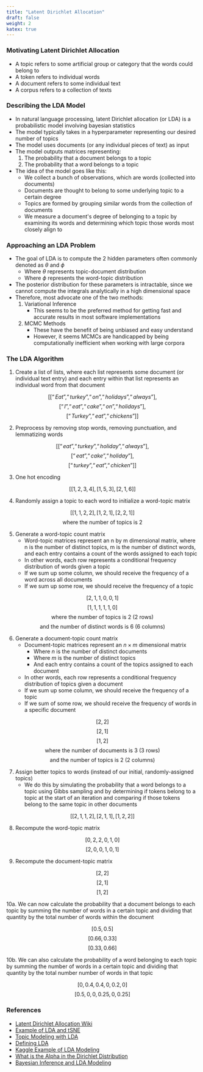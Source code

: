 ```yaml
---
title: "Latent Dirichlet Allocation"
draft: false
weight: 2
katex: true
---
```


### Motivating Latent Dirichlet Allocation
- A topic refers to some artificial group or category that the words could belong to
- A token refers to individual words
- A document refers to some individual text
- A corpus refers to a collection of texts

### Describing the LDA Model
- In natural language processing, latent Dirichlet allocation (or LDA) is a probabilistic model involving bayesian statistics
- The model typically takes in a hyperparameter representing our desired number of topics
- The model uses documents (or any individual pieces of text) as input
- The model outputs matrices representing:
	1. The probability that a document belongs to a topic
	2. The probability that a word belongs to a topic
- The idea of the model goes like this:
	- We collect a bunch of observations, which are words (collected into documents)
	- Documents are thought to belong to some underlying topic to a certain degree
	- Topics are formed by grouping similar words from the collection of documents
	- We measure a document's degree of belonging to a topic by examining its words and determining which topic those words most closely align to

### Approaching an LDA Problem
- The goal of LDA is to compute the 2 hidden parameters often commonly denoted as $\theta$ and $\phi$
	- Where $\theta$ represents topic-document distribution
	- Where $\phi$ represents the word-topic distribution
- The posterior distribution for these parameters is intractable, since we cannot compute the integrals analytically in a high dimensional space
- Therefore, most advocate one of the two methods:
	1. Variational Inference
		- This seems to be the preferred method for getting fast and accurate results in most software implementations
	2. MCMC Methods
		- These have the benefit of being unbiased and easy understand
		- However, it seems MCMCs are handicapped by being computationally inefficient when working with large corpora

### The LDA Algorithm
1. Create a list of lists, where each list represents some document (or individual text entry) and each entry within that list represents an individual word from that document

$$ [[“Eat”, “turkey”, “on”, “holidays”, “always”], $$
$$ [“I”, “eat”, “cake”, “on”, “holidays”], $$
$$ [“Turkey”, “eat”, “chickens”]] $$

2. Preprocess by removing stop words, removing punctuation, and lemmatizing words

$$ [[“eat”, “turkey”, “holiday”, “always”], $$
$$ [“eat”, “cake”, “holiday”], $$
$$ [“turkey”, “eat”, “chicken”]] $$

3. One hot encoding

$$ [[1,2,3,4], [1,5,3], [2,1,6]] $$

4. Randomly assign a topic to each word to initialize a word-topic matrix

$$ [[1,1,2,2], [1,2,1], [2,2,1]] $$
$$ \text{where the number of topics is 2} $$

5. Generate a word-topic count matrix
	- Word-topic matrices represent an n by m dimensional matrix, where n is the number of distinct topics, m is the number of distinct words, and each entry contains a count of the words assigned to each topic
	- In other words, each row represents a conditional frequency distribution of words given a topic
	- If we sum up some column, we should receive the frequency of a word across all documents
	- If we sum up some row, we should receive the frequency of a topic

$$ [2,1,1,0,0,1] $$
$$ [1,1,1,1,1,0] $$
$$ \text{where the number of topics is 2 (2 rows)} $$
$$ \text{and the number of distinct words is 6 (6 columns)} $$

6. Generate a document-topic count matrix
	- Document-topic matrices represent an $n \times m$ dimensional matrix
		- Where $n$ is the number of distinct documents
		- Where $m$ is the number of distinct topics
		- And each entry contains a count of the topics assigned to each document
	- In other words, each row represents a conditional frequency distribution of topics given a document
	- If we sum up some column, we should receive the frequency of a topic
	- If we sum of some row, we should receive the frequency of words in a specific document

$$ [2,2] $$
$$ [2,1] $$
$$ [1,2] $$
$$ \text{where the number of documents is 3 (3 rows)} $$
$$ \text{and the number of topics is 2 (2 columns)} $$

7. Assign better topics to words (instead of our initial, randomly-assigned topics)
	- We do this by simulating the probability that a word belongs to a topic using Gibbs sampling and by determining if tokens belong to a topic at the start of an iteration and comparing if those tokens belong to the same topic in other documents

$$ [[2,1,1,2], [2,1,1], [1,2,2]] $$

8. Recompute the word-topic matrix

$$ [0,2,2,0,1,0] $$
$$ [2,0,0,1,0,1] $$

9. Recompute the document-topic matrix

$$ [2,2] $$
$$ [2,1] $$
$$ [1,2] $$

10a. We can now calculate the probability that a document belongs to each topic by summing the number of words in a certain topic and dividing that quantity by the total number of words within the document

$$ [0.5,0.5] $$
$$ [0.66,0.33] $$
$$ [0.33,0.66] $$

10b. We can also calculate the probability of a word belonging to each topic by summing the number of words in a certain topic and dividing that quantity by the total number number of words in that topic

$$ [0,0.4,0.4,0,0.2,0] $$
$$ [0.5,0,0,0.25,0,0.25] $$

### References
- [Latent Dirichlet Allocation Wiki](https://en.wikipedia.org/wiki/Latent_Dirichlet_allocation)
- [Example of LDA and tSNE](https://shuaiw.github.io/2016/12/22/topic-modeling-and-tsne-visualzation.html)
- [Topic Modeling with LDA](https://www.analyticsvidhya.com/blog/2016/08/beginners-guide-to-topic-modeling-in-python/)
- [Defining LDA](http://brooksandrew.github.io/simpleblog/articles/latent-dirichlet-allocation-under-the-hood/)
- [Kaggle Example of LDA Modeling](https://www.kaggle.com/ktattan/lda-and-document-similarity)
- [What is the Alpha in the Dirichlet Distribution](https://stats.stackexchange.com/questions/244917/what-exactly-is-the-alpha-in-the-dirichlet-distribution)
- [Bayesian Inference and LDA Modeling](https://towardsdatascience.com/bayesian-inference-problem-mcmc-and-variational-inference-25a8aa9bce29)
